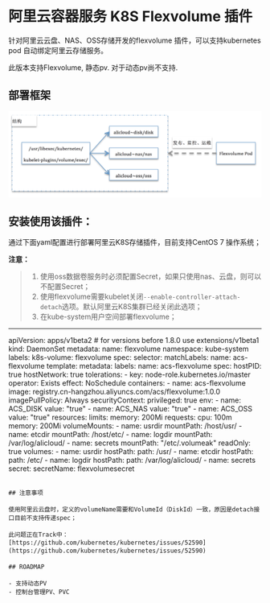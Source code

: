 # 阿里云容器服务 K8S Flexvolume 插件

针对阿里云云盘、NAS、OSS存储开发的flexvolume 插件，可以支持kubernetes pod 自动绑定阿里云存储服务。

此版本支持Flexvolume, 静态pv. 对于动态pv尚不支持.

## 部署框架
  ![系统框架图](docs/flexvolume.png)

## 安装使用该插件：


通过下面yaml配置进行部署阿里云K8S存储插件，目前支持CentOS 7 操作系统；

**注意：**
> 1. 使用oss数据卷服务时必须配置Secret，如果只使用nas、云盘，则可以不配置Secret；
> 2. 使用flexvolume需要kubelet关闭`--enable-controller-attach-detach`选项。默认阿里云K8S集群已经关闭此选项；
> 3. 在kube-system用户空间部署flexvolume；

---
apiVersion: apps/v1beta2 # for versions before 1.8.0 use extensions/v1beta1
kind: DaemonSet
metadata:
  name: flexvolume
  namespace: kube-system
  labels:
    k8s-volume: flexvolume
spec:
  selector:
    matchLabels:
      name: acs-flexvolume
  template:
    metadata:
      labels:
        name: acs-flexvolume
    spec:
      hostPID: true
      hostNetwork: true
      tolerations:
      - key: node-role.kubernetes.io/master
        operator: Exists
        effect: NoSchedule
      containers:
      - name: acs-flexvolume
        image: registry.cn-hangzhou.aliyuncs.com/acs/flexvolume:1.0.0
        imagePullPolicy: Always
        securityContext:
          privileged: true
        env:
        - name: ACS_DISK
          value: "true"
        - name: ACS_NAS
          value: "true"
        - name: ACS_OSS
          value: "true"
        resources:
          limits:
            memory: 200Mi
          requests:
            cpu: 100m
            memory: 200Mi
        volumeMounts:
        - name: usrdir
          mountPath: /host/usr/
        - name: etcdir
          mountPath: /host/etc/
        - name: logdir
          mountPath: /var/log/alicloud/
        - name: secrets
          mountPath: "/etc/.volumeak"
          readOnly: true
      volumes:
      - name: usrdir
        hostPath:
          path: /usr/
      - name: etcdir
        hostPath:
          path: /etc/
      - name: logdir
        hostPath:
          path: /var/log/alicloud/
      - name: secrets
        secret:
          secretName: flexvolumesecret
```

## 注意事项

使用阿里云云盘时，定义的volumeName需要和VolumeId（DiskId）一致，原因是detach接口目前不支持传递spec；

此问题正在Track中：[https://github.com/kubernetes/kubernetes/issues/52590](https://github.com/kubernetes/kubernetes/issues/52590)

## ROADMAP

- 支持动态PV
- 控制台管理PV、PVC
